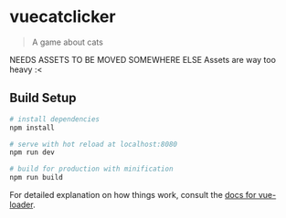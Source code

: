 # vuecatclicker

> A game about cats 

NEEDS ASSETS TO BE MOVED SOMEWHERE ELSE
Assets are way too heavy :<

## Build Setup

``` bash
# install dependencies
npm install

# serve with hot reload at localhost:8080
npm run dev

# build for production with minification
npm run build
```

For detailed explanation on how things work, consult the [docs for vue-loader](http://vuejs.github.io/vue-loader).
